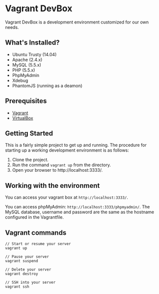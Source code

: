 # Vagrant DevBox

Vagrant DevBox is a development environment customized for our own needs.

## What's Installed?

- Ubuntu Trusty (14.04)
- Apache (2.4.x)
- MySQL (5.5.x)
- PHP (5.5.x)
- PhpMyAdmin
- Xdebug
- PhantomJS (running as a deamon)

## Prerequisites

- [Vagrant](http://vagrantup.com/v1/docs/getting-started/index.html)
- [VirtualBox](https://www.virtualbox.org/)

## Getting Started

This is a fairly simple project to get up and running. The procedure for starting up a working development environment is as follows:

1. Clone the project.
2. Run the command ``vagrant up`` from the directory.
3. Open your browser to http://localhost:3333/.

## Working with the environment

You can access your vagrant box at ``http://localhost:3333/``.

You can access phpMyAdmin: ``http://localhost:3333/phpmyadmin/``. The MySQL database, username and password are the same as the hostname configured in the Vagrantfile.

## Vagrant commands

    // Start or resume your server
    vagrant up

    // Pause your server
    vagrant suspend

    // Delete your server
    vagrant destroy

    // SSH into your server
    vagrant ssh
